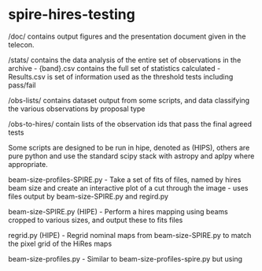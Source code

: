 # spire-hires-testing

/doc/ contains output figures and the presentation document given in the telecon.

/stats/ contains the data analysis of the entire set of observations in the archive
    -   {band}.csv contains the full set of statistics calculated
    -   Results.csv is set of information used as the threshold tests including pass/fail

/obs-lists/ contains dataset output from some scripts, and data classifying the various observations by proposal type

/obs-to-hires/ contain lists of the observation ids that pass the final agreed tests

Some scripts are designed to be run in hipe, denoted as (HIPS), others are pure python and use the standard scipy stack with astropy and aplpy where appropriate.

 beam-size-profiles-SPIRE.py - Take a set of fits of files, named by hires beam size and create an interactive plot of a cut through the image - uses files output by beam-size-SPIRE.py and regird.py

 beam-size-SPIRE.py (HIPE) - Perform a hires mapping using beams cropped to various sizes, and output these to fits files

 regrid.py (HIPE) - Regrid nominal maps from beam-size-SPIRE.py to match the pixel grid of the HiRes maps

 beam-size-profiles.py - Similar to beam-size-profiles-spire.py but using
